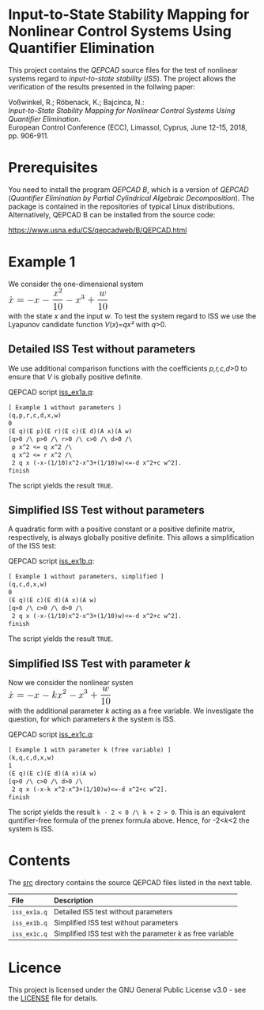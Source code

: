 Input-to-State Stability Mapping for Nonlinear Control Systems Using Quantifier Elimination
===========================================================================================

This project contains the *QEPCAD* source files for the test of nonlinear systems regard to *input-to-state stability* (*ISS*). The project allows the verification of the results presented in the follwing paper:

Voßwinkel, R.; Röbenack, K.; Bajcinca, N.:  
*Input-to-State Stability Mapping for Nonlinear Control Systems Using Quantifier Elimination*.  
European Control Conference (ECC), Limassol, Cyprus, June 12-15, 2018, pp. 906-911.

# Prerequisites

You need to install the program *QEPCAD B*, which is a version of *QEPCAD* (*Quantifier Elimination by Partial Cylindrical Algebraic Decomposition*). The package is contained in the repositories of typical Linux distributions. Alternatively, QEPCAD B can be installed from the source code:

https://www.usna.edu/CS/qepcadweb/B/QEPCAD.html

# Example 1

We consider the one-dimensional system  
![](img/eqn1.png)  
with the state *x* and the input *w*. To test the system regard to ISS we use the Lyapunov candidate function *V*(*x*)=*qx²* with *q*>0.

## Detailed ISS Test without parameters

We use additional comparison functions with the coefficients *p,r,c,d*>0 to ensure that *V* is globally positive definite.

QEPCAD script [iss_ex1a.q](src/iss_ex1a.q):

```qepcad
[ Example 1 without parameters ]
(q,p,r,c,d,x,w)
0
(E q)(E p)(E r)(E c)(E d)(A x)(A w)
[q>0 /\ p>0 /\ r>0 /\ c>0 /\ d>0 /\ 
 p x^2 <= q x^2 /\
 q x^2 <= r x^2 /\
 2 q x (-x-(1/10)x^2-x^3+(1/10)w)<=-d x^2+c w^2].
finish
```

The script yields the result `TRUE`.

## Simplified ISS Test without parameters

A quadratic form with a positive constant or a positive definite matrix, respectively, is always globally positive definite. This allows a simplification of the ISS test:

QEPCAD script [iss_ex1b.q](src/iss_ex1b.q):

```qepcad
[ Example 1 without parameters, simplified ]
(q,c,d,x,w)
0
(E q)(E c)(E d)(A x)(A w)
[q>0 /\ c>0 /\ d>0 /\ 
 2 q x (-x-(1/10)x^2-x^3+(1/10)w)<=-d x^2+c w^2].
finish
```

The script yields the result `TRUE`.


## Simplified ISS Test with parameter *k*

Now we consider the nonlinear systen  
![](img/eqn2.png)   
with the additional parameter *k* acting as a free variable. We investigate the question, for which parameters *k* the system is ISS.

QEPCAD script [iss_ex1c.q](src/iss_ex1c.q):

```qepcad
[ Example 1 with parameter k (free variable) ]
(k,q,c,d,x,w)
1
(E q)(E c)(E d)(A x)(A w)
[q>0 /\ c>0 /\ d>0 /\ 
 2 q x (-x-k x^2-x^3+(1/10)w)<=-d x^2+c w^2].
finish
```

The script yields the result `k - 2 < 0 /\ k + 2 > 0`. This is an equivalent quntifier-free formula of the prenex formula above. Hence, for -2<*k*<2 the system is ISS.

# Contents

The [src](src) directory contains the source QEPCAD files listed in the next table.

File | Description
:--- | :---
`iss_ex1a.q` | Detailed ISS test without parameters
`iss_ex1b.q` | Simplified ISS test without parameters
`iss_ex1c.q` | Simplified ISS test with the parameter *k* as free variable

# Licence

This project is licensed under the GNU General Public License v3.0 - see the [LICENSE](LICENSE) file for details.
